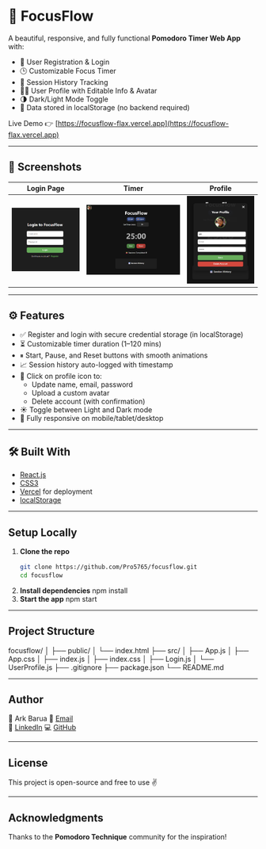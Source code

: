 # 🧠 FocusFlow

A beautiful, responsive, and fully functional **Pomodoro Timer Web App** with:

- 🔐 User Registration & Login
- 🕒 Customizable Focus Timer
- 📅 Session History Tracking
- 🧑‍💼 User Profile with Editable Info & Avatar
- 🌗 Dark/Light Mode Toggle
- 💾 Data stored in localStorage (no backend required)

Live Demo 👉 [https://focusflow-flax.vercel.app](https://focusflow-flax.vercel.app)

---

## 📸 Screenshots

| Login Page                        | Timer                             | Profile                               |
|-----------------------------------|-----------------------------------|---------------------------------------|
| ![login](./screenshots/login.png) | ![timer](./screenshots/timer.png) | ![profile](./screenshots/profile.png) |

---

## ⚙ Features

- ✅ Register and login with secure credential storage (in localStorage)
- ⏳ Customizable timer duration (1–120 mins)
- ⏸ Start, Pause, and Reset buttons with smooth animations
- 📈 Session history auto-logged with timestamp
- 🧑 Click on profile icon to:
  - Update name, email, password
  - Upload a custom avatar
  - Delete account (with confirmation)
- ☀️ Toggle between Light and Dark mode
- 📱 Fully responsive on mobile/tablet/desktop

---

## 🛠️ Built With

- [React.js](https://reactjs.org/)
- [CSS3](https://developer.mozilla.org/en-US/docs/Web/CSS)
- [Vercel](https://vercel.com/) for deployment
- [localStorage](https://developer.mozilla.org/en-US/docs/Web/API/Window/localStorage)

---

## Setup Locally

1. **Clone the repo**
   ```bash
   git clone https://github.com/Pro5765/focusflow.git
   cd focusflow
2. **Install dependencies**
   npm install
3. **Start the app**
   npm start

---

## Project Structure
focusflow/
│
├── public/
│   └── index.html
├── src/
│   ├── App.js
│   ├── App.css
│   ├── index.js
│   ├── index.css
│   ├── Login.js
│   └── UserProfile.js
├── .gitignore
├── package.json
└── README.md

---

## Author
👤 Ark Barua
📧 [Email](mailto:arkbarua16@gmail.com)  
🔗 [LinkedIn](https://www.linkedin.com/in/arkbarua)
💻 [GitHub](https://github.com/Pro5765)

---

## License
This project is open-source and free to use ✌️

---

## Acknowledgments
Thanks to the **Pomodoro Technique** community for the inspiration! 

